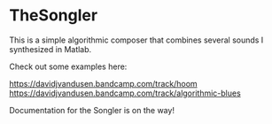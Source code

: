 # TheSongler
This is a simple algorithmic composer that combines several sounds I synthesized in Matlab.

Check out some examples here:

https://davidjvandusen.bandcamp.com/track/hoom
https://davidjvandusen.bandcamp.com/track/algorithmic-blues


Documentation for the Songler is on the way!
